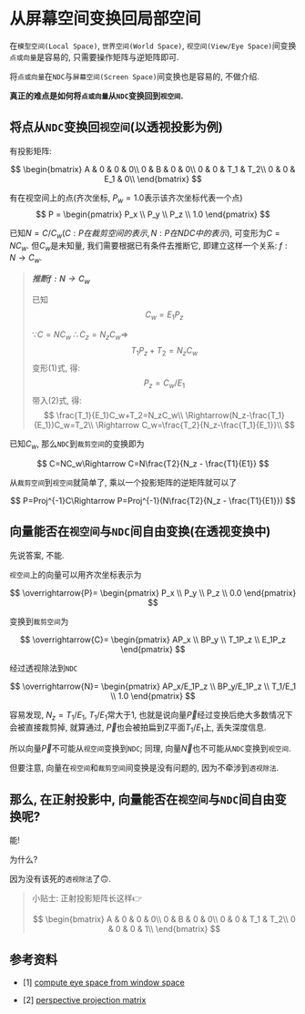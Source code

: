 # 从屏幕空间变换回局部空间

在`模型空间(Local Space)`, `世界空间(World Space)`, `视空间(View/Eye Space)`间变换`点或向量`是容易的, 只需要操作矩阵与逆矩阵即可.

将`点或向量`在`NDC`与`屏幕空间(Screen Space)`间变换也是容易的, 不做介绍.

**真正的难点是如何将`点或向量`从`NDC`变换回到`视空间`.**

## 将点从`NDC`变换回`视空间`(以透视投影为例)

有投影矩阵:

$$
\begin{bmatrix}
A & 0 & 0 & 0\\
0 & B & 0 & 0\\
0 & 0 & T_1 & T_2\\
0 & 0 & E_1 & 0\\
\end{bmatrix}
$$

有在视空间上的点(齐次坐标, $P_w = 1.0$表示该齐次坐标代表一个点)
$$
P = 
\begin{pmatrix}
P_x \\ P_y \\ P_z \\ 1.0
\end{pmatrix}
$$

已知$N = C/C_w(C: P在裁剪空间的表示, N: P在NDC中的表示)$, 可变形为$C = NC_w$.
但$C_w$是未知量, 我们需要根据已有条件去推断它, 即建立这样一个关系: $f: N\rightarrow C_w$.

>_**推断$f: N\rightarrow C_w$**_
>
>已知
>$$
>\begin{equation}C_w = E_1P_z\end{equation}
>$$
>
>$\because C=NC_w$
>$\therefore C_z=N_zC_w\Longrightarrow$
>$$
>\begin{equation}T_1P_z+T_2=N_zC_w\end{equation}
>$$
>变形(1)式, 得:
>$$
>P_z=C_w/E_1
>$$
>带入(2)式, 得:
>$$
>\frac{T_1}{E_1}C_w+T_2=N_zC_w\\
>\Rightarrow(N_z-\frac{T_1}{E_1})C_w=T_2\\
>\Rightarrow C_w=\frac{T_2}{N_z-\frac{T_1}{E_1}}\\
>$$

已知$C_w$, 那么`NDC`到`裁剪空间`的变换即为

$$
C=NC_w\Rightarrow C=N\frac{T2}{N_z - \frac{T1}{E1}}
$$

从`裁剪空间`到`视空间`就简单了, 乘以一个投影矩阵的逆矩阵就可以了

$$
P=Proj^{-1}C\Rightarrow P=Proj^{-1}(N\frac{T2}{N_z - \frac{T1}{E1}})
$$

## 向量能否在`视空间`与`NDC`间自由变换(在透视变换中)

先说答案, 不能.

`视空间`上的向量可以用齐次坐标表示为

$$
\overrightarrow{P}=
\begin{pmatrix}
P_x \\ P_y \\ P_z \\ 0.0
\end{pmatrix}
$$

变换到`裁剪空间`为

$$
\overrightarrow{C}=
\begin{pmatrix}
AP_x \\ BP_y \\ T_1P_z \\ E_1P_z
\end{pmatrix}
$$

经过透视除法到`NDC`

$$
\overrightarrow{N}=
\begin{pmatrix}
AP_x/E_1P_z \\ BP_y/E_1P_z \\ T_1/E_1 \\ 1.0
\end{pmatrix}
$$

容易发现, $N_z=T_1/E_1$, $T_1/E_1$常大于1, 也就是说向量$\overrightarrow{P}$经过变换后绝大多数情况下会被直接裁剪掉, 就算通过, $\overrightarrow{P}$也会被拍扁到Z平面$T_1/E_1$上, 丢失深度信息.

所以向量$\overrightarrow{P}$不可能从`视空间`变换到`NDC`; 同理, 向量$\overrightarrow{N}$也不可能从`NDC`变换到`视空间`.

但要注意, 向量在`视空间`和`裁剪空间`间变换是没有问题的, 因为不牵涉到`透视除法`.

## 那么, 在正射投影中, 向量能否在`视空间`与`NDC`间自由变换呢?

能!

为什么?

因为没有该死的`透视除法`了🙃.

>小贴士: 正射投影矩阵长这样👉
>
>$$
>\begin{bmatrix}
>A & 0 & 0 & 0\\
>0 & B & 0 & 0\\
>0 & 0 & T_1 & T_2\\
>0 & 0 & 0 & 1\\
>\end{bmatrix}
>$$

## 参考资料

- [1] [compute eye space from window space](https://www.khronos.org/opengl/wiki/Compute_eye_space_from_window_space)

- [2] [perspective projection matrix](http://www.songho.ca/opengl/gl_projectionmatrix.html)